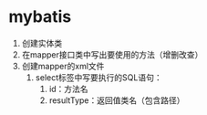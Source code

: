 # mybatis

1. 创建实体类
2. 在mapper接口类中写出要使用的方法（增删改查）
3. 创建mapper的xml文件
    1. select标签中写要执行的SQL语句：
        1. id：方法名
        2. resultType：返回值类名（包含路径）